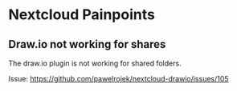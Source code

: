 # Nextcloud Painpoints

## Draw.io not working for shares

The draw.io plugin is not working for shared folders.

Issue: <https://github.com/pawelrojek/nextcloud-drawio/issues/105>
